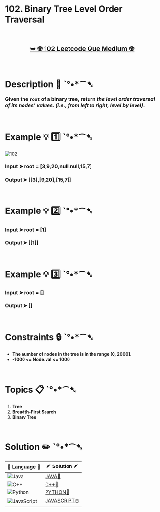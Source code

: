 # 102. Binary Tree Level Order Traversal

</br>

<h2 align="center"> 

<a href="https://leetcode.com/problems/binary-tree-level-order-traversal/description/"><strong>➥ ☢️ 102 Leetcode Que Medium ☢️ </strong></a>
</h2>

</br>

# Description 📜 ˋ°•*⁀➷

### Given the `root` of a binary tree, return *the level order traversal of its nodes' values. (i.e., from left to right, level by level)*.


</br>

# Example 💡 1️⃣ ˋ°•*⁀➷

![102](https://github.com/Prakhar-002/Prakhar-002/assets/136890202/2da3b635-1962-437b-9d8e-e952d80f9486)

  ### Input  ➤ root = [3,9,20,null,null,15,7]

  ### Output  ➤ [[3],[9,20],[15,7]]

</br>

# Example 💡 2️⃣ ˋ°•*⁀➷

  ### Input ➤ root = [1]

  ### Output ➤ [[1]]


</br>

# Example 💡 3️⃣ ˋ°•*⁀➷

  ### Input ➤ root = []

  ### Output  ➤ []

</br>

# Constraints 🔒 ˋ°•*⁀➷

- **The number of nodes in the tree is in the range [0, 2000].**
- **-1000 <= Node.val <= 1000**

</br>

# Topics 📋 ˋ°•*⁀➷

1. **Tree**
2. **Breadth-First Search**
3. **Binary Tree**


</br>

# Solution ✏️ ˋ°•*⁀➷

| 📒 Language 📒  | 🪶 Solution 🪶 |
| ------------- | ------------- |
|  ![Java](https://img.shields.io/badge/java-%23ED8B00.svg?style=for-the-badge&logo=openjdk&logoColor=white)  | [JAVA🍁](https://github.com/Prakhar-002/LEETCODE/blob/main/%F0%9F%8E%AD%20LEVEL%20wise%20que%20with%20solution%20%F0%9F%8E%AF/%E2%98%A2%EF%B8%8F%20Medium%20102.%20Binary%20Tree%20Level%20Order%20Traversal%20%E2%98%83%EF%B8%8F%20%F0%9F%8D%81%20%F0%9F%8D%B0%20%F0%9F%8E%B2/%F0%9F%8D%81JAVA_102_BinaryTreeLevelOrderTraversa.java) |
|  ![C++](https://img.shields.io/badge/c++-%2300599C.svg?style=for-the-badge&logo=c%2B%2B&logoColor=white)  | [C++🎲](https://github.com/Prakhar-002/LEETCODE/blob/main/%F0%9F%8E%AD%20LEVEL%20wise%20que%20with%20solution%20%F0%9F%8E%AF/%E2%98%A2%EF%B8%8F%20Medium%20102.%20Binary%20Tree%20Level%20Order%20Traversal%20%E2%98%83%EF%B8%8F%20%F0%9F%8D%81%20%F0%9F%8D%B0%20%F0%9F%8E%B2/%F0%9F%8E%B2CPP_102_BinaryTreeLevelOrderTraversa.cpp)  |
|  ![Python](https://img.shields.io/badge/python-3670A0?style=for-the-badge&logo=python&logoColor=ffdd54)    | [PYTHON🍰](https://github.com/Prakhar-002/LEETCODE/blob/main/%F0%9F%8E%AD%20LEVEL%20wise%20que%20with%20solution%20%F0%9F%8E%AF/%E2%98%A2%EF%B8%8F%20Medium%20102.%20Binary%20Tree%20Level%20Order%20Traversal%20%E2%98%83%EF%B8%8F%20%F0%9F%8D%81%20%F0%9F%8D%B0%20%F0%9F%8E%B2/%F0%9F%8D%B0PYTHON_102_BinaryTreeLevelOrderTraversa.py) |
| ![JavaScript](https://img.shields.io/badge/javascript-%23323330.svg?style=for-the-badge&logo=javascript&logoColor=%23F7DF1E)   | [JAVASCRIPT☃️](https://github.com/Prakhar-002/LEETCODE/blob/main/%F0%9F%8E%AD%20LEVEL%20wise%20que%20with%20solution%20%F0%9F%8E%AF/%E2%98%A2%EF%B8%8F%20Medium%20102.%20Binary%20Tree%20Level%20Order%20Traversal%20%E2%98%83%EF%B8%8F%20%F0%9F%8D%81%20%F0%9F%8D%B0%20%F0%9F%8E%B2/%E2%98%83%EF%B8%8FJAVASCRIPT_102_BinaryTreeLevelOrderTraversal.js) |

